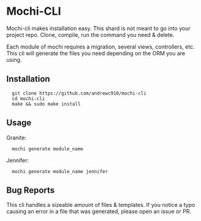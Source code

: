 # Mochi-CLI

Mochi-cli makes installation easy. This shard is not meant to go into your project repo. Clone, compile, run the command you need & delete.

Each module of mochi requires a migration, several views, controllers, etc. This cli will generate the files you need depending on the ORM you are using. 

## Installation

```
  git clone https://github.com/andrewc910/mochi-cli
  cd mochi-cli
  make && sudo make install
```

## Usage

Granite:

  ```
    mochi generate module_name
  ```

Jennifer: 

  ```
    mochi generate module_name jennifer
  ```

## Bug Reports

This cli handles a sizeable amount of files & templates. If you notice a typo causing an error in a file that was generated, please open an issue or PR. 